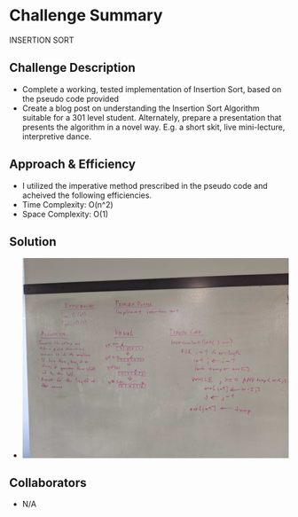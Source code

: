 # Challenge Summary
INSERTION SORT

## Challenge Description
* Complete a working, tested implementation of Insertion Sort, based on the pseudo code provided
* Create a blog post on understanding the Insertion Sort Algorithm suitable for a 301 level student. Alternately, prepare a presentation that presents the algorithm in a novel way. E.g. a short skit, live mini-lecture, interpretive dance.

## Approach & Efficiency
* I utilized the imperative method prescribed in the pseudo code and acheived the following efficiencies.
* Time Complexity: O(n^2)
* Space Complexity: O(1)

## Solution
* ![Insertion Sort Whiteboard](../whiteboards/insertionSort_whiteboard.jpg)

## Collaborators
* N/A




